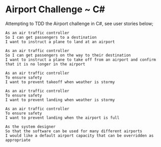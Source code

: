 # Airport Challenge ~ C#

Attempting to TDD the Airport challenge in C#, see user stories below;

```
As an air traffic controller 
So I can get passengers to a destination 
I want to instruct a plane to land at an airport
```

```
As an air traffic controller 
So I can get passengers on the way to their destination 
I want to instruct a plane to take off from an airport and confirm that it is no longer in the airport
```

```
As an air traffic controller 
To ensure safety 
I want to prevent takeoff when weather is stormy 
```

```
As an air traffic controller 
To ensure safety 
I want to prevent landing when weather is stormy 
```

```
As an air traffic controller 
To ensure safety 
I want to prevent landing when the airport is full 
```

```
As the system designer
So that the software can be used for many different airports
I would like a default airport capacity that can be overridden as appropriate
```